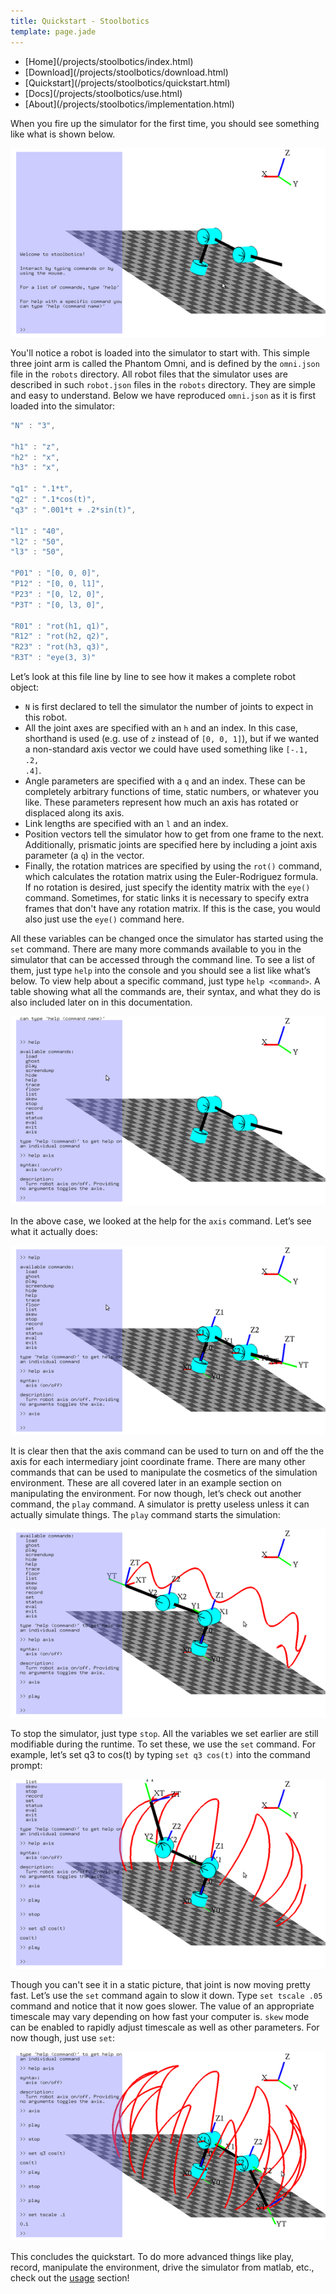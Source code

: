 ```yaml
---
title: Quickstart - Stoolbotics
template: page.jade
---
```


<ul class="nav navbar-nav">
  <li>[Home](/projects/stoolbotics/index.html)</li>
  <li>[Download](/projects/stoolbotics/download.html)</li>
  <li>[Quickstart](/projects/stoolbotics/quickstart.html)</li>
  <li>[Docs](/projects/stoolbotics/use.html)</li>
  <li>[About](/projects/stoolbotics/implementation.html)</li>
</ul>

When you fire up the simulator for the first time, you should see something like what is shown below.

<div class="media-container">

<img src="/images/projects/stoolbotics/1.png">

</div>

You'll notice a robot is loaded into the simulator to start with. This simple three joint arm is called the Phantom Omni, and is defined by the <code>omni.json</code> file in the <code>robots</code> directory. All robot files that the simulator uses are described in such <code>robot.json</code> files in the <code>robots</code> directory. They are simple and easy to understand. Below we have reproduced <code>omni.json</code> as it is first loaded into the simulator:

```javascript
"N" : "3",

"h1" : "z",
"h2" : "x",
"h3" : "x",

"q1" : ".1*t",
"q2" : ".1*cos(t)",
"q3" : ".001*t + .2*sin(t)",

"l1" : "40",
"l2" : "50",
"l3" : "50",

"P01" : "[0, 0, 0]",
"P12" : "[0, 0, l1]",
"P23" : "[0, l2, 0]",
"P3T" : "[0, l3, 0]",

"R01" : "rot(h1, q1)",
"R12" : "rot(h2, q2)",
"R23" : "rot(h3, q3)",
"R3T" : "eye(3, 3)"
```

Let&#8217;s look at this file line by line to see how it makes a complete robot object:

- <code>N</code> is first declared to tell the simulator the number of joints to expect in this robot.
- All the joint axes are specified with an <code>h</code> and an index. In this case, shorthand is used (e.g. use of <code>z</code> instead of <code>[0, 0, 1]</code>), but if we wanted a non-standard axis vector we could have used something like <code>[-.1, .2, .4]</code>.
- Angle parameters are specified with a <code>q</code> and an index. These can be completely arbitrary functions of time, static numbers, or whatever you like. These parameters represent how much an axis has rotated or displaced along its axis.
- Link lengths are specified with an <code>l</code> and an index.
- Position vectors tell the simulator how to get from one frame to the next. Additionally, prismatic joints are specified here by including a joint axis parameter (a <code>q</code>) in the vector.
- Finally, the rotation matrices are specified by using the <code>rot()</code> command, which calculates the rotation matrix using the Euler-Rodriguez formula. If no rotation is desired, just specify the identity matrix with the <code>eye()</code> command. Sometimes, for static links it is necessary to specify extra frames that don't have any rotation matrix. If this is the case, you would also just use the <code>eye()</code> command here.

All these variables can be changed once the simulator has started using the <code>set</code> command. There are many more commands available to you in the simulator that can be accessed through the command line. To see a list of them, just type <code>help</code> into the console and you should see a list like what&#8217;s below. To view help about a specific command, just type <code>help &lt;command&gt;</code>. A table showing what all the commands are, their syntax, and what they do is also included later on in this documentation.


<div class="media-container">

<img src="/images/projects/stoolbotics/3.png">

</div>

In the above case, we looked at the help for the <code>axis</code> command. Let&#8217;s see what it actually does:


<div class="media-container">

<img src="/images/projects/stoolbotics/4.png">

</div>

It is clear then that the axis command can be used to turn on and off the the axis for each intermediary joint coordinate frame. There are many other commands that can be used to manipulate the cosmetics of the simulation environment. These are all covered later in an example section on manipulating the environment. For now though, let&#8217;s check out another command, the <code>play</code> command. A simulator is pretty useless unless it can actually simulate things. The <code>play</code> command starts the simulation:

<div class="media-container">

<img src="/images/projects/stoolbotics/5.png">

</div>

To stop the simulator, just type <code>stop</code>. All the variables we set earlier are still modifiable during the runtime. To set these, we use the <code>set</code> command. For example, let&#8217;s set q3 to cos(t) by typing <code>set q3 cos(t)</code> into the command prompt:


<div class="media-container">

<img src="/images/projects/stoolbotics/6.png">

</div>

Though you can't see it in a static picture, that joint is now moving pretty fast. Let&#8217;s use the <code>set</code> command again to slow it down. Type <code>set tscale .05</code> command and notice that it now goes slower. The value of an appropriate timescale may vary depending on how fast your computer is. <code>skew</code> mode can be enabled to rapidly adjust timescale as well as other parameters. For now though, just use <code>set</code>: 


<div class="media-container">

<img src="/images/projects/stoolbotics/7.png">

</div>

This concludes the quickstart. To do more advanced things like play, record, manipulate the environment, drive the simulator from matlab, etc., check out the [usage](/projects/stoolbotics/use.html) section!

